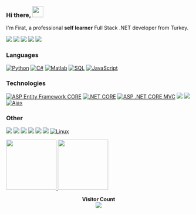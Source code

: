 ###  Hi there, <img width="30" src="https://camo.githubusercontent.com/e8e7b06ecf583bc040eb60e44eb5b8e0ecc5421320a92929ce21522dbc34c891/68747470733a2f2f6d656469612e67697068792e636f6d2f6d656469612f6876524a434c467a6361737252346961377a2f67697068792e676966">

I'm Firat, a professional **self learner** Full Stack .NET developer from Turkey.

[![](https://img.shields.io/badge/LinkedIn-blue)](https://linkedin.com/in/firatbezir)
[![](https://img.shields.io/badge/-Discord-FFF?&logo=Discord)](https://discord.gg/1120715711820603392)
[![](https://img.shields.io/badge/YouTube-red)](https://www.youtube.com/channel/UCNZltaZhNQa2IYBAC5smrMA)
[![](https://img.shields.io/badge/-Reddit-FFF?&logo=reddit)]([https://www.reddit.com/user/Ra1nbow1](https://www.reddit.com/user/greemLeaf))
[![](https://img.shields.io/badge/Quora-red)](https://www.quora.com/profile/F%C4%B1rat-Bezir)


### Languages
[![Python](https://img.shields.io/badge/-Python-F0FFFF?&logo=Python)](https://github.com/firatbezir)
[![C#](https://img.shields.io/badge/-C%23-8A2BE2?&logo=C%20Sharp&logoColor=239120)](https://github.com/firatbezir)
[![Matlab](https://img.shields.io/badge/-Matlab-CD5B45?&logo=Matlab&logoColor=0076A8)](https://github.com/firatbezir)
[![SQL](https://img.shields.io/badge/-SQL-FFB90F?&logo=MySQL)](https://github.com/firatbezir)
[![JavaScript](https://img.shields.io/badge/-JavaScript-F0FFFF?&logo=JavaScript)](https://github.com/firatbezir)

### Technologies

[![ASP Entity Framework CORE](https://img.shields.io/badge/-ASP%20Entity%20Framework%20CORE-9932CC?&logo=.NET&logoColor=512BD4)](https://github.com/firatbezir)
[![.NET CORE](https://img.shields.io/badge/-.NET%20CORE-9932CC?&logo=.NET&logoColor=512BD4)](https://github.com/firatbezir)
[![ASP .NET CORE MVC](https://img.shields.io/badge/-ASP%20.NET%20CORE%20MVC-9932CC?&logo=.NET&logoColor=512BD4)](https://github.com/firatbezir)
[![](https://img.shields.io/badge/-jQuery-FFF8DC?&logo=jQuery&logoColor=0769AD)](https://github.com/firatbezir)
[![](https://img.shields.io/badge/-React-FFF8DC?&logo=React)](https://github.com/firatbezir)
[![Ajax](https://img.shields.io/badge/-Ajax-FFB90F?&logo=Ajax&logoColor=0098E4)](https://github.com/firatbezir)


### Other

[![](https://img.shields.io/badge/-HTML-F0FFFF?&logo=html5)](https://github.com/firatbezir)
[![](https://img.shields.io/badge/-CSS-F0FFFF?&logo=css3&logoColor=1572B6)](https://github.com/firatbezir)
[![](https://img.shields.io/badge/-Bootstrap-F0FFFF?&logo=Bootstrap)](https://github.com/firatbezir)
[![](https://img.shields.io/badge/-Sass-F0FFFF?&logo=sass&logoColor=CC6699)](https://github.com/firatbezir)
[![](https://img.shields.io/badge/-Git-F0FFFF?&logo=Git)](https://github.com/firatbezir)
[![](https://img.shields.io/badge/-Docker-F0FFFF?&logo=Docker)](https://github.com/firatbezir)
[![Linux](https://img.shields.io/badge/-Linux-F0FFFF?&logo=Linux&logoColor=FCC624)](https://github.com/firatbezir)


<a href="https://github.com/firatbezir">
  <img height="137px" src="https://github-readme-stats.vercel.app/api?username=firatbezir&hide_title=true&hide_border=true&show_icons=true&include_all_commits=true&count_private=true&line_height=21&text_color=000&icon_color=000&bg_color=0,ea6161,ffc64d,fffc4d,52fa5a&theme=graywhite"/>  
</a>
<a href="https://github.com/firatbezir">
  <img height="137px" src="https://github-readme-stats.vercel.app/api/top-langs/?username=firatbezir&hide_title=true&hide_border=true&layout=compact&langs_count=6&text_color=000&icon_color=fff&bg_color=0,52fa5a,4dfcff,c64dff&theme=graywhite" />
</a>
<br>
<p align="center"> 
  <strong>Visitor Count</strong>
<br>
  <a href="[https://github.com/firatbezir]">
    <img src="https://profile-counter.glitch.me/firatbezir/count.svg" />
  </a>
</p>


